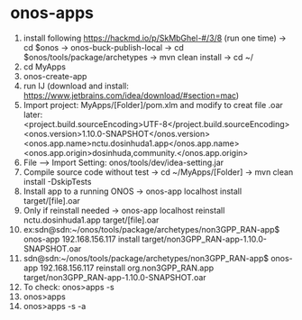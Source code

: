 # onos-apps
1. install following https://hackmd.io/p/SkMbGhel-#/3/8
(run one time)
-> cd $onos
-> onos-buck-publish-local 
-> cd $onos/tools/package/archetypes
-> mvn clean install
-> cd ~/
2. cd MyApps
3. onos-create-app
4. run IJ (download and install: https://www.jetbrains.com/idea/download/#section=mac)
5. Import project: MyApps/[Folder]/pom.xlm
and modify to creat file .oar later:  
        <properties>
        <project.build.sourceEncoding>UTF-8</project.build.sourceEncoding>
        <onos.version>1.10.0-SNAPSHOT</onos.version>
        <onos.app.name>nctu.dosinhuda1.app</onos.app.name>
        <onos.app.origin>dosinhuda,community.</onos.app.origin>
6. File --> Import Setting: onos/tools/dev/idea-setting.jar
7. Compile source code without test
-> cd ~/MyApps/[Folder]
-> mvn clean install -DskipTests
8. Install app to a running ONOS
-> onos-app localhost install target/[file].oar
9. Only if reinstall needed
-> onos-app localhost reinstall nctu.dosinhuda1.app target/[file].oar
10. ex:sdn@sdn:~/onos/tools/package/archetypes/non3GPP_RAN-app$ onos-app 192.168.156.117 install target/non3GPP_RAN-app-1.10.0-SNAPSHOT.oar
11. sdn@sdn:~/onos/tools/package/archetypes/non3GPP_RAN-app$ onos-app 192.168.156.117 reinstall org.non3GPP_RAN.app target/non3GPP_RAN-app-1.10.0-SNAPSHOT.oar
12. To check: onos>apps -s
13. onos>apps
14. onos>apps -s -a


